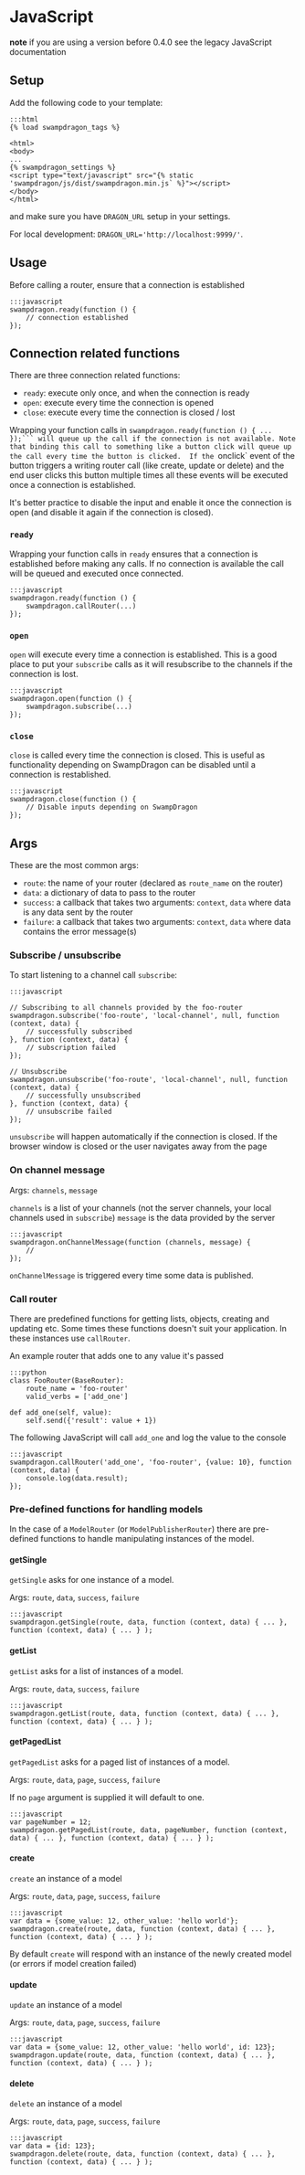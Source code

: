 # JavaScript

**note** if you are using a version before 0.4.0 see the legacy JavaScript documentation


## Setup

Add the following code to your template:

    :::html
    {% load swampdragon_tags %}
    
    <html>
    <body>
    ...
    {% swampdragon_settings %}
    <script type="text/javascript" src="{% static 'swampdragon/js/dist/swampdragon.min.js` %}"></script>
    </body>
    </html>    


and make sure you have `DRAGON_URL` setup in your settings.

For local development: `DRAGON_URL='http://localhost:9999/'`.


## Usage

Before calling a router, ensure that a connection is established 
    
    :::javascript
    swampdragon.ready(function () {
        // connection established
    });


## Connection related functions

There are three connection related functions:

*  `ready`: execute only once, and when the connection is ready
*  `open`: execute every time the connection is opened
*  `close`: execute every time the connection is closed / lost

Wrapping your function calls in `swampdragon.ready(function () { ... });``` will queue up the call if the connection is not available.
Note that binding this call to something like a button click will queue up the call every time the button is clicked. 
If the `onclick` event of the button triggers a writing router call (like create, update or delete) 
and the end user clicks this button multiple times all these events will be executed once a connection is established.
 
It's better practice to disable the input and enable it once the connection is open (and disable it again if the connection is closed).


### `ready`

Wrapping your function calls in `ready` ensures that a connection is established before making any calls. 
If no connection is available the call will be queued and executed once connected.


    :::javascript
    swampdragon.ready(function () {
        swampdragon.callRouter(...) 
    });


### `open`

`open` will execute every time a connection is established. This is a good place to put your `subscribe` calls as it will resubscribe to the channels if the connection is lost.


    :::javascript
    swampdragon.open(function () {
        swampdragon.subscribe(...)
    });


### `close`

`close` is called every time the connection is closed. This is useful as functionality depending on SwampDragon can be disabled until a connection is restablished. 


    :::javascript
    swampdragon.close(function () {
        // Disable inputs depending on SwampDragon
    });


## Args

These are the most common args:

*  `route`: the name of your router (declared as `route_name` on the router)
*  `data`: a dictionary of data to pass to the router
*  `success`: a callback that takes two arguments: `context`, `data` where data is any data sent by the router
*  `failure`: a callback that takes two arguments: `context`, `data` where data contains the error message(s)


### Subscribe / unsubscribe

To start listening to a channel call `subscribe`:

    :::javascript
    
    // Subscribing to all channels provided by the foo-router
    swampdragon.subscribe('foo-route', 'local-channel', null, function (context, data) {
        // successfully subscribed
    }, function (context, data) {
        // subscription failed
    });

    // Unsubscribe
    swampdragon.unsubscribe('foo-route', 'local-channel', null, function (context, data) {
        // successfully unsubscribed
    }, function (context, data) {
        // unsubscribe failed
    });
    
   
`unsubscribe` will happen automatically if the connection is closed. If the browser window is closed or the user navigates away from the page


### On channel message

Args: `channels`, `message`

`channels` is a list of your channels (not the server channels, your local channels used in `subscribe`)
`message` is the data provided by the server

    :::javascript
    swampdragon.onChannelMessage(function (channels, message) {
        // 
    });

`onChannelMessage` is triggered every time some data is published.




### Call router

There are predefined functions for getting lists, objects, creating and updating etc.
Some times these functions doesn't suit your application. In these instances use `callRouter`.

An example router that adds one to any value it's passed 


    :::python
    class FooRouter(BaseRouter):
        route_name = 'foo-router'
        valid_verbs = ['add_one']
        
    def add_one(self, value):
        self.send({'result': value + 1})
        

The following JavaScript will call `add_one` and log the value to the console


    :::javascript
    swampdragon.callRouter('add_one', 'foo-router', {value: 10}, function (context, data) {
        console.log(data.result);
    });
    
    
### Pre-defined functions for handling models

In the case of a `ModelRouter` (or `ModelPublisherRouter`) there are pre-defined functions to handle manipulating instances of the model.


#### getSingle

`getSingle` asks for one instance of a model.

Args: `route`, `data`, `success`, `failure`


    :::javascript
    swampdragon.getSingle(route, data, function (context, data) { ... }, function (context, data) { ... } );


#### getList

`getList` asks for a list of instances of a model.

Args: `route`, `data`, `success`, `failure`


    :::javascript
    swampdragon.getList(route, data, function (context, data) { ... }, function (context, data) { ... } );


#### getPagedList

`getPagedList` asks for a paged list of instances of a model.

Args: `route`, `data`, `page`, `success`, `failure`

If no `page` argument is supplied it will default to one.


    :::javascript
    var pageNumber = 12;
    swampdragon.getPagedList(route, data, pageNumber, function (context, data) { ... }, function (context, data) { ... } );


#### create

`create` an instance of a model 

Args: `route`, `data`, `page`, `success`, `failure`


    :::javascript
    var data = {some_value: 12, other_value: 'hello world'};
    swampdragon.create(route, data, function (context, data) { ... }, function (context, data) { ... } );


By default `create` will respond with an instance of the newly created model (or errors if model creation failed)



#### update

`update` an instance of a model

Args: `route`, `data`, `page`, `success`, `failure`


    :::javascript
    var data = {some_value: 12, other_value: 'hello world', id: 123};
    swampdragon.update(route, data, function (context, data) { ... }, function (context, data) { ... } );


#### delete

`delete` an instance of a model

Args: `route`, `data`, `page`, `success`, `failure`


    :::javascript
    var data = {id: 123};
    swampdragon.delete(route, data, function (context, data) { ... }, function (context, data) { ... } );

